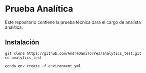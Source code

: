 # Prueba Analítica 
Este repositorio contiene la prueba técnica para el cargo de analísta analítica.

<a id='instalacion'></a>
## Instalación
  

```git
git clone https://github.com/AndreDaniTorres/analytics_test.git
cd analytics_test
```

```console
conda env create -f environment.yml
```


